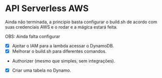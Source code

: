# API Serverless AWS

Ainda não terminada, a principio basta configurar o build.sh de
acordo com suas credenciais AWS e o rodar e a mágica estará feita.

OBS: Ainda falta configurar
- [x] Ajeitar o IAM para a lambda acessar o DynamoDB.
- [x] Melhorar o build.sh para diferentes comandos.
- Authorizer (mesmo que simples, sem integrações).
- [x] Criar uma tabela no Dynamo.
